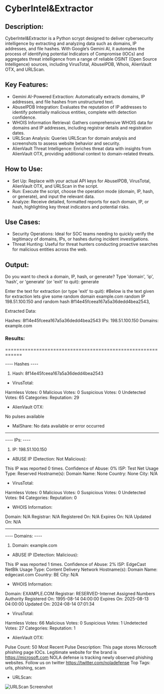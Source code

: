 # CyberIntel&Extractor

## Description:
CyberIntel&Extractor is a Python scrypt designed to deliver  cybersecurity intelligence by extracting and analyzing data such as domains, IP addresses, and file hashes. With Google’s Gemini AI, it automates the process of identifying potential Indicators of Compromise (IOCs) and aggregates threat intelligence from a range of reliable OSINT (Open Source Intelligence) sources, including VirusTotal, AbuseIPDB, Whois, AlienVault OTX, and URLScan.

## Key Features:

- Gemini AI-Powered Extraction: Automatically extracts domains, IP addresses, and file hashes from unstructured text.
- AbuseIPDB Integration: Evaluates the reputation of IP addresses to identify potentially malicious entities, complete with detection confidence.
- WHOIS Information Retrieval: Gathers comprehensive WHOIS data for domains and IP addresses, including registrar details and registration dates.
- URLScan Analysis: Queries URLScan for domain analysis and screenshots to assess website behavior and security.
- AlienVault Threat Intelligence: Enriches threat data with insights from AlienVault OTX, providing additional context to domain-related threats.

## How to Use:

- Set Up: Replace with your actual API keys for AbuseIPDB, VirusTotal, AlienVault OTX, and URLScan in the script.
- Run: Execute the script, choose the operation mode (domain, IP, hash, or generate), and input the relevant data.
- Analyze: Receive detailed, formatted reports for each domain, IP, or hash, highlighting key threat indicators and potential risks.

## Use Cases:

- Security Operations: Ideal for SOC teams needing to quickly verify the legitimacy of domains, IPs, or hashes during incident investigations.
- Threat Hunting: Useful for threat hunters conducting proactive searches for malicious entities across the web.

## Output:

Do you want to check a domain, IP, hash, or generate? Type 'domain', 'ip', 'hash', or 'generate' (or 'exit' to quit): generate

Enter the text for extraction (or type 'exit' to quit): #Below is the text given for extraction 
lets give some random domain example.com  random IP 198.51.100.150 and random hash 8f14e45fceea167a5a36dedd4bea2543, 

Extracted Data:

Hashes: 8f14e45fceea167a5a36dedd4bea2543
IPs: 198.51.100.150
Domains: example.com

### Results:
============================================================

---- Hashes ----

1. Hash: 8f14e45fceea167a5a36dedd4bea2543

- VirusTotal:

Harmless Votes: 0
Malicious Votes: 0
Suspicious Votes: 0
Undetected Votes: 65
Categories: 
Reputation: 29

- AlienVault OTX:

No pulses available

- MalShare: No data available or error occurred

____________________________________________________________


 ---- IPs: ---- 
 
1. IP: 198.51.100.150

- ABUSE IP (Detection: Not Malicious):

This IP was reported 0 times.
Confidence of Abuse: 0%
ISP: Test Net
Usage Type: Reserved
Hostname(s): 
Domain Name: None
Country: None
City: N/A

- VirusTotal:

Harmless Votes: 0
Malicious Votes: 0
Suspicious Votes: 0
Undetected Votes: 94
Categories: 
Reputation: 0

- WHOIS Information:

Domain: N/A
Registrar: N/A
Registered On: N/A
Expires On: N/A
Updated On: N/A

____________________________________________________________


 ---- Domains: ---- 
 
1. Domain: example.com

- ABUSE IP (Detection: Malicious):

This IP was reported 1 times.
Confidence of Abuse: 2%
ISP: EdgeCast NetBlk
Usage Type: Content Delivery Network
Hostname(s): 
Domain Name: edgecast.com
Country: BE
City: N/A

- WHOIS Information:

Domain: EXAMPLE.COM
Registrar: RESERVED-Internet Assigned Numbers Authority
Registered On: 1995-08-14 04:00:00
Expires On: 2025-08-13 04:00:00
Updated On: 2024-08-14 07:01:34

- VirusTotal:

Harmless Votes: 66
Malicious Votes: 0
Suspicious Votes: 1
Undetected Votes: 27
Categories: 
Reputation: 1

- AlienVault OTX:

Pulse Count: 50
Most Recent Pulse Description: This page stores Microsoft phishing page IOCs. Legitimate website for the brand is https://microsoft.com
NOLA defense is tracking newly observed phishing websites. Follow us on twitter https://twitter.com/noladefense
Top Tags: urls, phishing, scam

- URLScan:

![URLScan Screenshot](https://urlscan.io/screenshots/90776ae5-832f-4f63-80c0-dd2ef609674a.png)
